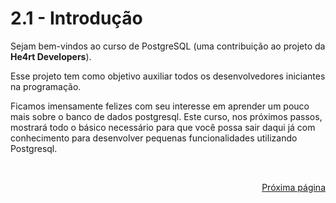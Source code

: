 # 2.1 - Introdução

Sejam bem-vindos ao curso de PostgreSQL (uma contribuição ao projeto da **He4rt Developers**).

Esse projeto tem como objetivo auxiliar todos os desenvolvedores iniciantes na programação.

Ficamos imensamente felizes com seu interesse em aprender um pouco mais sobre o banco de dados postgresql. Este curso, nos próximos passos, mostrará todo o básico necessário para que você possa sair daqui já com conhecimento para desenvolver pequenas funcionalidades utilizando Postgresql.

<br/>
<div style="text-align: right">

[Próxima página](/contents/3%20-%20SQL/1-O%20que%20%C3%A9%20banco%20de%20dados.md)

</div>